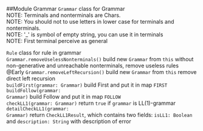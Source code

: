 ##Module Grammar
<code>Grammar</code> class for Grammar<br>
NOTE: Terminals and nonterminals are Chars.<br>
NOTE: You should not to use letters in lower case for terminals and nonterminals.<br>
NOTE: '_' is symbol of empty string, you can use it in terminals<br>
NOTE: First terminal perceive as general<br>


<code>Rule</code> class for rule in grammar<br>
<code>Grammar.removeUselessNonterminals()</code> build new <code>Grammar</code> from <code>this</code> without non-generative 
and unreachable nonterminals, remove useless rules <br>
@Early  <code>Grammar.removeLeftRecursion()</code> build new <code>Grammar</code> from <code>this</code> remove direct left recursion<br>
<code>buildFirst(grammar: Grammar)</code> build First and put it in map <code>FIRST</code><br>
<code>buildFollow(grammar: Grammar)</code> build Follow and put it in map <code>FOLLOW</code><br>
<code>checkLL1(grammar: Grammar)</code> return <code>true</code> if <code>grammar</code> is LL(1)-grammar<br>
<code>detailCheckLL1(grammar: Grammar)</code> return <code>CheckLL1Result</code>, which contains two fields: 
<code>isLL1: Boolean</code> and <code>description: String</code> with description of error<br>
